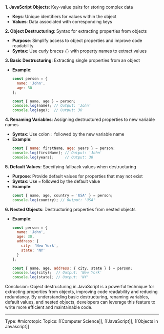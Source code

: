 **1. JavaScript Objects**: Key-value pairs for storing complex data
   - **Keys**: Unique identifiers for values within the object
   - **Values**: Data associated with corresponding keys

**2. Object Destructuring**: Syntax for extracting properties from objects
   - **Purpose**: Simplify access to object properties and improve code readability
   - **Syntax**: Use curly braces `{}` with property names to extract values

**3. Basic Destructuring**: Extracting single properties from an object
   - **Example**:
     ```javascript
     const person = {
       name: 'John',
       age: 30
     };

     const { name, age } = person;
     console.log(name); // Output: 'John'
     console.log(age);  // Output: 30
     ```

**4. Renaming Variables**: Assigning destructured properties to new variable names
   - **Syntax**: Use colon `:` followed by the new variable name
   - **Example**:
     ```javascript
     const { name: firstName, age: years } = person;
     console.log(firstName); // Output: 'John'
     console.log(years);     // Output: 30
     ```

**5. Default Values**: Specifying fallback values when destructuring
   - **Purpose**: Provide default values for properties that may not exist
   - **Syntax**: Use `=` followed by the default value
   - **Example**:
     ```javascript
     const { name, age, country = 'USA' } = person;
     console.log(country); // Output: 'USA'
     ```

**6. Nested Objects**: Destructuring properties from nested objects
   - **Example**:
     ```javascript
     const person = {
       name: 'John',
       age: 30,
       address: {
         city: 'New York',
         state: 'NY'
       }
     };

     const { name, age, address: { city, state } } = person;
     console.log(city);  // Output: 'New York'
     console.log(state); // Output: 'NY'
     ```

Conclusion: Object destructuring in JavaScript is a powerful technique for extracting properties from objects, improving code readability and reducing redundancy. By understanding basic destructuring, renaming variables, default values, and nested objects, developers can leverage this feature to write more efficient and maintainable code.

___
Type: #microtopic 
Topics: [[Computer Science]], [[JavaScript]], [[Objects in Javascript]]

